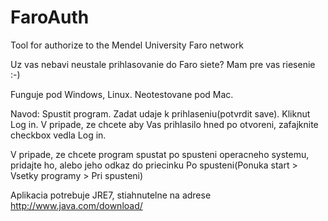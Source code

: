 FaroAuth
========

Tool for authorize to the Mendel University Faro network

Uz vas nebavi neustale prihlasovanie do Faro siete? Mam pre vas riesenie :-)

Funguje pod Windows, Linux.
Neotestovane pod Mac.

Navod:
Spustit program.
Zadat udaje k prihlaseniu(potvrdit save).
Kliknut Log in.
V pripade, ze chcete aby Vas prihlasilo hned po otvoreni, zafajknite checkbox vedla Log in.

V pripade, ze chcete program spustat po spusteni operacneho systemu, pridajte ho, alebo jeho odkaz do priecinku Po spusteni(Ponuka start > Vsetky programy > Pri spusteni)

Aplikacia potrebuje JRE7, stiahnutelne na adrese http://www.java.com/download/
